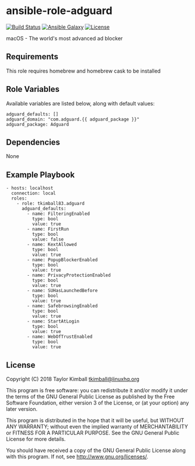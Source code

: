 # ansible-role-adguard

[![Build Status](https://travis-ci.org/tkimball83/ansible-role-adguard.svg?branch=master)](https://travis-ci.org/tkimball83/ansible-role-adguard)
[![Ansible Galaxy](https://img.shields.io/badge/ansible--galaxy-adguard-blue.svg?style=flat)](https://galaxy.ansible.com/tkimball83/adguard)
[![License](https://img.shields.io/badge/license-GPLv3-brightgreen.svg?style=flat)](COPYING)

macOS - The world's most advanced ad blocker

## Requirements

This role requires homebrew and homebrew cask to be installed

## Role Variables

Available variables are listed below, along with default values:

    adguard_defaults: []
    adguard_domain: "com.adguard.{{ adguard_package }}"
    adguard_package: Adguard

## Dependencies

None

## Example Playbook

    - hosts: localhost
      connection: local
      roles:
        - role: tkimball83.adguard
          adguard_defaults:
            - name: FilteringEnabled
              type: bool
              value: true
            - name: FirstRun
              type: bool
              value: false
            - name: KextAllowed
              type: bool
              value: true
            - name: PopupBlockerEnabled
              type: bool
              value: true
            - name: PrivacyProtectionEnabled
              type: bool
              value: true
            - name: SUHasLaunchedBefore
              type: bool
              value: true
            - name: SafebrowsingEnabled
              type: bool
              value: true
            - name: StartAtLogin
              type: bool
              value: true
            - name: WebOfTrustEnabled
              type: bool
              value: true

## License

Copyright (C) 2018 Taylor Kimball <tkimball@linuxhq.org>

This program is free software: you can redistribute it and/or modify
it under the terms of the GNU General Public License as published by
the Free Software Foundation, either version 3 of the License, or
(at your option) any later version.

This program is distributed in the hope that it will be useful,
but WITHOUT ANY WARRANTY; without even the implied warranty of
MERCHANTABILITY or FITNESS FOR A PARTICULAR PURPOSE. See the
GNU General Public License for more details.

You should have received a copy of the GNU General Public License
along with this program. If not, see <http://www.gnu.org/licenses/>.
